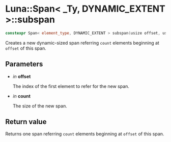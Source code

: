# Luna::Span< _Ty, DYNAMIC_EXTENT >::subspan

```c++
constexpr Span< element_type, DYNAMIC_EXTENT > subspan(usize offset, usize count) const
```

Creates a new dynamic-sized span referring `count` elements beginning at `offset` of this span. 



## Parameters
* *in* **offset**

    The index of the first element to refer for the new span. 

* *in* **count**

    The size of the new span. 

## Return value
Returns one span referring `count` elements beginning at `offset` of this span. 

